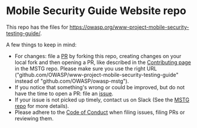 # Mobile Security Guide Website repo

This repo has the files for https://owasp.org/www-project-mobile-security-testing-guide/. 

A few things to keep in mind:

 - For changes: file a [PR](https://github.com/OWASP/www-project-mobile-security-testing-guide/pulls) by forking this repo, creating changes on your local fork and then opening a PR, like described in the [Contributing page](https://github.com/OWASP/owasp-mstg/blob/master/CONTRIBUTING.md#how-to-set-up-your-contributor-environment) in the MSTG repo. Please make sure you use the right URL ("github.com/OWASP/www-project-mobile-security-testing-guide" instead of "github.com/OWASP/owasp-mstg").
 - If you notice that something's wrong or could be improved, but do not have the time to open a PR: file an [issue](https://github.com/OWASP/www-project-mobile-security-testing-guide/issues).
 - If your issue is not picked up timely, contact us on Slack (See the [MSTG repo](https://github.com/OWASP/owasp-mstg/) for more details).
 - Please adhere to the [Code of Conduct](https://github.com/OWASP/owasp-mstg/blob/master/CODE_OF_CONDUCT.md) when filing issues, filing PRs or reviewing them.
